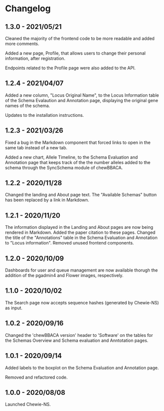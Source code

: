 # Changelog

## 1.3.0 - 2021/05/21

Cleaned the majority of the frontend code to be more readable and added more comments.

Added a new page, Profile, that allows users to change their personal information, after
registration.

Endpoints related to the Profile page were also added to the API.

## 1.2.4 - 2021/04/07

Added a new column, "Locus Original Name", to the Locus Information table of the Schema Evalaution and Annotation
page, displaying the original gene names of the schema.

Updates to the installation instructions.

## 1.2.3 - 2021/03/26

Fixed a bug in the Markdown component that forced links to open in the same tab instead of a new tab.

Added a new chart, Allele Timeline, to the Schema Evaluation and Annotation page that keeps track of the
the number alleles added to the schema through the SyncSchema module of chewBBACA.

## 1.2.2 - 2020/11/28

Changed the landing and About page text. The "Available Schemas" button has been replaced by a link in Markdown.

## 1.2.1 - 2020/11/20

The information displayed in the Landing and About pages are now being rendered in Markdown. Added the paper citation to these pages.
Changed the title of the "Annotations" table in the Schema Evaluation and Annotation to "Locus information".
Removed unused frontend components.

## 1.2.0 - 2020/10/09

Dashboards for user and queue management are now available thorugh the addition of the pgadmin4 and Flower images, respectively.

## 1.1.0 - 2020/10/02

The Search page now accepts sequence hashes (generated by Chewie-NS) as input.

## 1.0.2 - 2020/09/16

Changed the 'chewBBACA version' header to 'Software' on the tables for the Schemas Overview and Schema evaluation and Anntotation pages.

## 1.0.1 - 2020/09/14

Added labels to the boxplot on the Schema Evaluation and Annotation page.

Removed and refactored code.

## 1.0.0 - 2020/08/08

Launched Chewie-NS.
